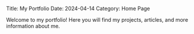 Title: My Portfolio
Date: 2024-04-14
Category: Home Page

Welcome to my portfolio! Here you will find my projects, articles, and more information about me.